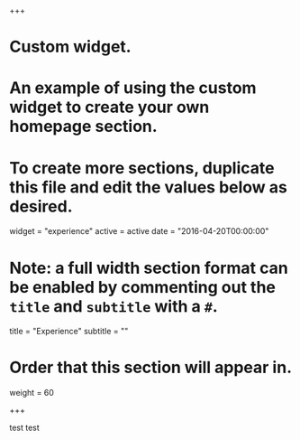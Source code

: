 +++
# Custom widget.
# An example of using the custom widget to create your own homepage section.
# To create more sections, duplicate this file and edit the values below as desired.
widget = "experience"
active = active
date = "2016-04-20T00:00:00"

# Note: a full width section format can be enabled by commenting out the `title` and `subtitle` with a `#`.
title = "Experience"
subtitle = ""

# Order that this section will appear in.
weight = 60

+++

test test
